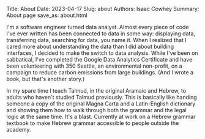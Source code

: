 Title: About
Date: 2023-04-17
Slug: about
Authors: Isaac Cowhey
Summary: About page
save_as: about.html

I'm a software engineer turned data analyst. Almost every piece of code I've ever written has been connected to data in some way: displaying data, transferring data, searching for data, you name it. When I realized that I cared more about understanding the data than I did about building interfaces, I decided to make the switch to data analysis. While I've been on sabbatical, I've completed the Google Data Analytics Certificate and have been volunteering with 350 Seattle, an environmental non-profit, on a campaign to reduce carbon emissions from large buildings. (And I wrote a book, but that's another story.)

In my spare time I teach Talmud, in the original Aramaic and Hebrew, to adults who haven't studied Talmud previously. This is basically like handing someone a copy of the original Magna Carta and a Latin-English dictionary and showing them how to walk through both the grammar and the legal logic at the same time. It's a blast. Currently at work on a Hebrew grammar textbook to make Hebrew grammar accessible to people outside the academy.  
